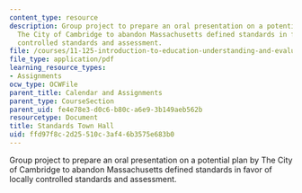 ```yaml
---
content_type: resource
description: Group project to prepare an oral presentation on a potential plan by
  The City of Cambridge to abandon Massachusetts defined standards in favor of locally
  controlled standards and assessment.
file: /courses/11-125-introduction-to-education-understanding-and-evaluating-education-spring-2009/ffd97f8c2d25510c3af46b3575e683b0_MIT11_125s09_cal_Standards_Town_Hall03.pdf
file_type: application/pdf
learning_resource_types:
- Assignments
ocw_type: OCWFile
parent_title: Calendar and Assignments
parent_type: CourseSection
parent_uid: fe4e78e3-d0c6-b80c-a6e9-3b149aeb562b
resourcetype: Document
title: Standards Town Hall
uid: ffd97f8c-2d25-510c-3af4-6b3575e683b0
---
```

Group project to prepare an oral presentation on a potential plan by The City of Cambridge to abandon Massachusetts defined standards in favor of locally controlled standards and assessment.

